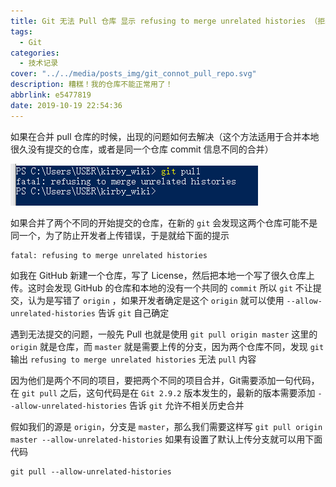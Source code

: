 ```yaml
---
title: Git 无法 Pull 仓库 显示 refusing to merge unrelated histories （拒绝合并不相关仓库）
tags: 
  - Git
categories:
  - 技术记录
cover: "../../media/posts_img/git_connot_pull_repo.svg"
description: 糟糕！我的仓库不能正常用了！
abbrlink: e5477819
date: 2019-10-19 22:54:36
---
```

如果在合并 pull 仓库的时候，出现的问题如何去解决（这个方法适用于合并本地很久没有提交的仓库，或者是同一个仓库 commit 信息不同的合并）

![示意图](../../media/article_img/git_connot_pull_repo/fail.png)

如果合并了两个不同的开始提交的仓库，在新的 `git` 会发现这两个仓库可能不是同一个，为了防止开发者上传错误，于是就给下面的提示

``` Shell
fatal: refusing to merge unrelated histories
```

如我在 GitHub 新建一个仓库，写了 License，然后把本地一个写了很久仓库上传。这时会发现 GitHub 的仓库和本地的没有一个共同的 `commit` 所以 `git` 不让提交，认为是写错了 `origin` ，如果开发者确定是这个 `origin` 就可以使用  `--allow-unrelated-histories`  告诉 `git` 自己确定

遇到无法提交的问题，一般先 Pull 也就是使用  `git pull origin master`  这里的 `origin` 就是仓库，而 `master` 就是需要上传的分支，因为两个仓库不同，发现 `git` 输出  `refusing to merge unrelated histories`  无法 `pull` 内容

因为他们是两个不同的项目，要把两个不同的项目合并，Git需要添加一句代码，在 `git pull` 之后，这句代码是在 `Git 2.9.2` 版本发生的，最新的版本需要添加 `--allow-unrelated-histories` 告诉 `git` 允许不相关历史合并

假如我们的源是 `origin`，分支是 `master`，那么我们需要这样写 `git pull origin master --allow-unrelated-histories`  如果有设置了默认上传分支就可以用下面代码  

``` Shell
git pull --allow-unrelated-histories
```
